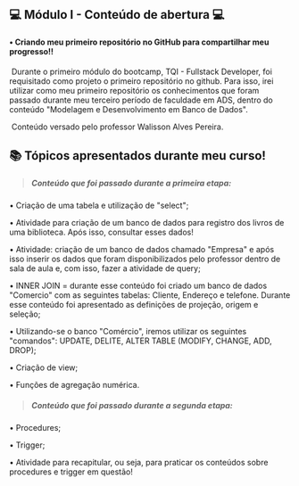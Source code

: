 ##      :computer:	Módulo I - Conteúdo de abertura :computer:

 

#### • Criando meu primeiro repositório no GitHub para compartilhar meu progresso!! 

​		Durante o primeiro módulo do bootcamp, TQI - Fullstack Developer, foi requisitado como projeto o primeiro repositório no github. Para isso, irei utilizar como meu primeiro repositório os conhecimentos que foram passado durante meu terceiro período de faculdade em ADS, dentro do conteúdo "Modelagem e Desenvolvimento em Banco de Dados". 

​		Conteúdo versado pelo professor Walisson Alves Pereira. 

[](https://www.flaticon.com/free-icon/sql-server_2772165)



## :books: Tópicos apresentados durante meu curso!

> #####  **Conteúdo que foi passado durante a primeira etapa:**

• Criação de uma tabela e utilização de "select";

• Atividade para criação de um banco de dados para registro dos livros de uma biblioteca. Após isso, consultar esses dados!

• Atividade: criação de um banco de dados chamado "Empresa" e após isso inserir os dados que foram disponibilizados pelo professor dentro de sala de aula e, com isso, fazer a atividade de query;

• INNER JOIN = durante esse conteúdo foi criado um banco de dados "Comercio" com as seguintes tabelas: Cliente, Endereço e telefone.  Durante esse conteúdo foi apresentado as definições de projeção, origem e seleção;

• Utilizando-se o banco "Comércio", iremos utilizar os seguintes "comandos": UPDATE, DELITE, ALTER TABLE (MODIFY, CHANGE, ADD, DROP);

• Criação de view;

• Funções de agregação numérica.

> ##### **Conteúdo que foi passado durante a segunda etapa:**

• Procedures;

• Trigger;

• Atividade para recapitular, ou seja, para praticar os conteúdos sobre procedures e trigger em questão!

